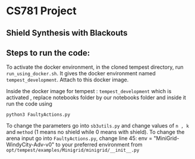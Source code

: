 # CS781 Project 
## Shield Synthesis with Blackouts

## Steps to run the code:
To activate the docker environment, in the cloned tempest directory, run ```run_using_docker.sh```. It gives the docker environment named ```tempest_development```. 
Attach to this docker image.

Inside the docker image for tempest : ```tempest_development``` which is activated , replace notebooks folder by our notebooks folder and inside it run the code using 

```python3 FaultyActions.py```

To change the parameters go into ```sb3utils.py``` and change values of ```n , k``` and ```method```  (1 means no shield while 0 means with shield).
To change the arena input go into ```FaultyActions.py```, change line 45: env = "MiniGrid-WindyCity-Adv-v0" to your preferred environment from ```opt/tempest/examples/Minigrid/minigrid/__init__.py```
